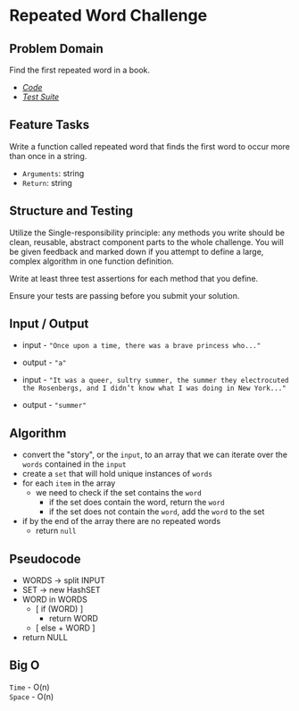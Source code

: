 # Repeated Word Challenge

## Problem Domain

Find the first repeated word in a book.

- _[Code](./repeated-word.js)_
- _[Test Suite](./__tests__/repeated-word.test.js)_

## Feature Tasks

Write a function called repeated word that finds the first word to occur more than once in a string.

- `Arguments`: string
- `Return`: string

## Structure and Testing

Utilize the Single-responsibility principle: any methods you write should be clean, reusable, abstract component parts to the whole challenge. You will be given feedback and marked down if you attempt to define a large, complex algorithm in one function definition.

Write at least three test assertions for each method that you define.

Ensure your tests are passing before you submit your solution.

## Input / Output

- input - `"Once upon a time, there was a brave princess who..."`
- output - `"a"`

- input - `"It was a queer, sultry summer, the summer they electrocuted the Rosenbergs, and I didn’t know what I was doing in New York..."`
- output - `"summer"`

## Algorithm

- convert the "story", or the `input`, to an array that we can iterate over the `words` contained in the `input`
- create a `set` that will hold unique instances of `words`
- for each `item` in the array
  - we need to check if the set contains the `word`
    - if the set does contain the word, return the `word`
    - if the set does not contain the `word`, add the `word` to the set
- if by the end of the array there are no repeated words
  - return `null`

## Pseudocode

- WORDS -> split INPUT
- SET -> new HashSET
- WORD in WORDS
  - [ if (WORD) ]
    - return WORD
  - [ else + WORD ]
- return NULL

## Big O

`Time` - O(n)\
`Space` - O(n)
